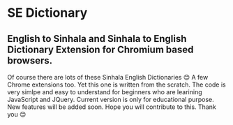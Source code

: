 # SE Dictionary
## English to Sinhala and Sinhala to English Dictionary Extension for Chromium based browsers.
Of course there are lots of these Sinhala English Dictionaries :blush: A few Chrome extensions too. Yet this one is written from the scratch. The code is very simlpe and easy to understand for beginners who are learining JavaScript and JQuery. Current version is only for educational purpose. New features will be added soon. Hope you will contribute to this. Thank you :blush:
